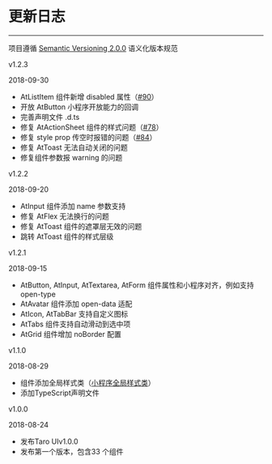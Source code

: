 
# 更新日志

----

项目遵循 [Semantic Versioning 2.0.0](http://semver.org/lang/zh-CN/) 语义化版本规范

<div class="row changelog">
  <div class="at-timeline">
    <div class="at-timeline__item at-timeline__item--default">
      <div class="at-timeline__tail"></div>
      <div class="at-timeline__dot"></div>
      <div class="at-timeline__content">
        <p class="head">v1.2.3</p>
        <p class="time">
          <span>2018-09-30</span>
        </p>
        <ul class="content">
          <li><span>AtListItem</span> 组件新增 <span>disabled</span> 属性（<a href="https://github.com/NervJS/taro-ui/issues/90">#90</a>）</li>
          <li>开放 <span>AtButton</span> 小程序开放能力的回调</li>
          <li>完善声明文件 <span>.d.ts</span></li>
          <li>修复 <span>AtActionSheet</span> 组件的样式问题（<a href="https://github.com/NervJS/taro-ui/issues/78">#78</a>）</li>
          <li>修复 <span>style prop</span> 传空时报错的问题（<a href="https://github.com/NervJS/taro-ui/issues/84">#84</a>） </li>
          <li>修复 <span>AtToast</span> 无法自动关闭的问题</li>
          <li>修复组件参数报 <span>warning</span> 的问题</li>
        </ul>
      </div>
    </div>
    <div class="at-timeline__item at-timeline__item--default">
      <div class="at-timeline__tail"></div>
      <div class="at-timeline__dot"></div>
      <div class="at-timeline__content">
        <p class="head">v1.2.2</p>
        <p class="time">
          <span>2018-09-20</span>
        </p>
        <ul class="content">
          <li><span>AtInput</span> 组件添加 <span>name</span> 参数支持</li>
          <li>修复 <span>AtFlex</span> 无法换行的问题</li>
          <li>修复 <span>AtToast</span> 组件的遮罩层无效的问题 </li>
          <li>跳转 <span>AtToast</span> 组件的样式层级 </li>
        </ul>
      </div>
    </div>
    <div class="at-timeline__item at-timeline__item--default">
      <div class="at-timeline__tail"></div>
      <div class="at-timeline__dot"></div>
      <div class="at-timeline__content">
        <p class="head">v1.2.1</p>
        <p class="time">
          <span>2018-09-15</span>
        </p>
        <ul class="content">
          <li><span>AtButton</span>, <span>AtInput</span>, <span>AtTextarea</span>, <span>AtForm</span> 组件属性和小程序对齐，例如支持 <span>open-type</span></li>
          <li><span>AtAvatar</span> 组件添加 <span>open-data</span> 适配</li>
          <li><span>AtIcon</span>, <span>AtTabBar</span> 支持自定义图标</li>
          <li><span>AtTabs</span> 组件支持自动滑动到选中项 </li>
          <li><span>AtGrid</span> 组件增加 <span>noBorder</span> 配置 </li>
        </ul>
      </div>
    </div>
    <div class="at-timeline__item at-timeline__item--default">
      <div class="at-timeline__tail"></div>
      <div class="at-timeline__dot"></div>
      <div class="at-timeline__content">
        <p class="head">v1.1.0</p>
        <p class="time">
          <span>2018-08-29</span>
        </p>
        <ul class="content">
          <li>组件添加<span>全局样式类</span>（<a href="https://developers.weixin.qq.com/miniprogram/dev/framework/custom-component/wxml-wxss.html">小程序全局样式类</a>）</li>
          <li>添加<span>TypeScript</span>声明文件</li>
        </ul>
      </div>
    </div>
    <div class="at-timeline__item at-timeline__item--last at-timeline__item--custom at-timeline__item--error">
      <div class="at-timeline__tail"></div>
      <div class="at-timeline__dot">
        <i class="icon icon-award"></i>
      </div>
      <div class="at-timeline__content">
        <p class="head">v1.0.0</p>
        <p class="time">
          <span>2018-08-24</span>
        </p>
        <ul class="content">
          <li>发布<span>Taro UI</span>v1.0.0</li>
          <li>发布第一个版本，包含<span>33</span> 个组件</li>
        </ul>
      </div>
    </div>
  </div>
</div>

